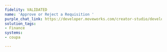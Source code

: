 ```yaml
---
fidelity: VALIDATED
name: 'Approve or Reject a Requisition '
purple_chat_link: https://developer.moveworks.com/creator-studio/developer-tools/purple-chat?conversation=%7B%22startTimestamp%22%3A%2211%3A43+AM%22%2C%22messages%22%3A%5B%7B%22parts%22%3A%5B%7B%22richText%22%3A%22I+need+to+approve+some+requisitions+in+Coupa.%22%7D%5D%2C%22role%22%3A%22user%22%7D%2C%7B%22parts%22%3A%5B%7B%22richText%22%3A%22No+problem.+Here+are+the+requisitions+pending+your+approval+in+%3Cb%3ECoupa%3C%2Fb%3E%3A%22%7D%2C%7B%22richText%22%3A%22%3Cul%3E%3Cli%3EREQ-1234%3A+Laptop+for+new+employee+%28requested+by+John+Doe%29%3C%2Fli%3E%3Cli%3EREQ-5678%3A+Office+supplies+%28requested+by+Jane+Smith%29%3C%2Fli%3E%3Cli%3EREQ-9012%3A+Travel+expenses+%28requested+by+Peter+Jones%29%3C%2Fli%3E%3C%2Ful%3E%22%7D%2C%7B%22richText%22%3A%22Which+requisition+would+you+like+to+approve%3F%22%7D%5D%2C%22role%22%3A%22assistant%22%7D%2C%7B%22parts%22%3A%5B%7B%22richText%22%3A%22REQ-1234%22%7D%5D%2C%22role%22%3A%22user%22%7D%2C%7B%22parts%22%3A%5B%7B%22richText%22%3A%22Okay%2C+you+want+to+approve+REQ-1234%3A+Laptop+for+new+employee+%28requested+by+John+Doe%29.%22%7D%2C%7B%22buttons%22%3A%5B%7B%22buttonText%22%3A%22Approve%22%2C%22style%22%3A%22filled%22%7D%2C%7B%22buttonText%22%3A%22Reject%22%2C%22style%22%3A%22outlined%22%7D%2C%7B%22buttonText%22%3A%22Cancel%22%2C%22style%22%3A%22outlined%22%7D%5D%7D%5D%2C%22role%22%3A%22assistant%22%7D%2C%7B%22parts%22%3A%5B%7B%22richText%22%3A%22Approve%22%7D%5D%2C%22role%22%3A%22user%22%7D%2C%7B%22parts%22%3A%5B%7B%22richText%22%3A%22Approved+REQ-1234.%22%7D%2C%7B%22citations%22%3A%5B%7B%22citationTitle%22%3A%22REQ-1234%22%2C%22connectorName%22%3A%22coupa%22%7D%5D%7D%5D%2C%22role%22%3A%22assistant%22%7D%5D%7D
solution_tags:
- Finance
systems:
- coupa

---
```


